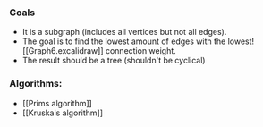 ### Goals
- It is a subgraph (includes all vertices but not all edges).
- The goal is to find the lowest amount of edges with the lowest![[Graph6.excalidraw]] connection weight.
- The result should be a tree (shouldn't be cyclical)
### Algorithms:
- [[Prims algorithm]]
- [[Kruskals algorithm]]

